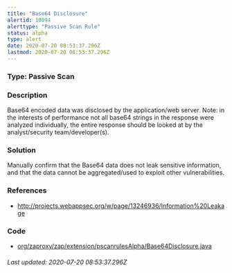 ```yaml
---
title: "Base64 Disclosure"
alertid: 10094
alerttype: "Passive Scan Rule"
status: alpha
type: alert
date: 2020-07-20 08:53:37.296Z
lastmod: 2020-07-20 08:53:37.296Z
---
```

### Type: Passive Scan

### Description
Base64 encoded data was disclosed by the application/web server. Note: in the interests of performance not all base64 strings in the response were analyzed individually, the entire response should be looked at by the analyst/security team/developer(s).

### Solution

Manually confirm that the Base64 data does not leak sensitive information, and that the data cannot be aggregated/used to exploit other vulnerabilities.

### References

* http://projects.webappsec.org/w/page/13246936/Information%20Leakage

### Code

 * [org/zaproxy/zap/extension/pscanrulesAlpha/Base64Disclosure.java](https://github.com/zaproxy/zap-extensions/blob/master/addOns/pscanrulesAlpha/src/main/java/org/zaproxy/zap/extension/pscanrulesAlpha/Base64Disclosure.java)

###### Last updated: 2020-07-20 08:53:37.296Z
